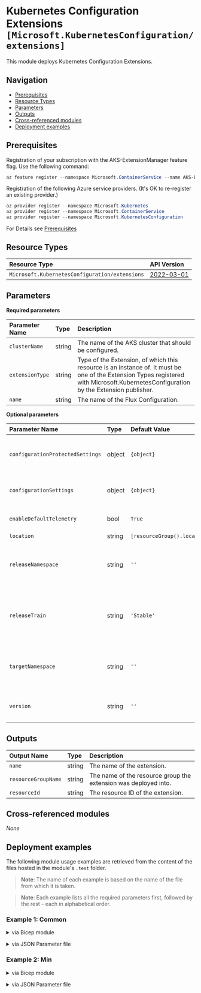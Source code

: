 # Kubernetes Configuration Extensions `[Microsoft.KubernetesConfiguration/extensions]`

This module deploys Kubernetes Configuration Extensions.

## Navigation

- [Prerequisites](#Prerequisites)
- [Resource Types](#Resource-Types)
- [Parameters](#Parameters)
- [Outputs](#Outputs)
- [Cross-referenced modules](#Cross-referenced-modules)
- [Deployment examples](#Deployment-examples)

## Prerequisites

Registration of your subscription with the AKS-ExtensionManager feature flag. Use the following command:

```powershell
az feature register --namespace Microsoft.ContainerService --name AKS-ExtensionManager
```

Registration of the following Azure service providers. (It's OK to re-register an existing provider.)

```powershell
az provider register --namespace Microsoft.Kubernetes
az provider register --namespace Microsoft.ContainerService
az provider register --namespace Microsoft.KubernetesConfiguration
```

For Details see [Prerequisites](https://docs.microsoft.com/en-us/azure/azure-arc/kubernetes/tutorial-use-gitops-flux2)

## Resource Types

| Resource Type | API Version |
| :-- | :-- |
| `Microsoft.KubernetesConfiguration/extensions` | [2022-03-01](https://docs.microsoft.com/en-us/azure/templates/Microsoft.KubernetesConfiguration/2022-03-01/extensions) |

## Parameters

**Required parameters**

| Parameter Name | Type | Description |
| :-- | :-- | :-- |
| `clusterName` | string | The name of the AKS cluster that should be configured. |
| `extensionType` | string | Type of the Extension, of which this resource is an instance of. It must be one of the Extension Types registered with Microsoft.KubernetesConfiguration by the Extension publisher. |
| `name` | string | The name of the Flux Configuration. |

**Optional parameters**

| Parameter Name | Type | Default Value | Description |
| :-- | :-- | :-- | :-- |
| `configurationProtectedSettings` | object | `{object}` | Configuration settings that are sensitive, as name-value pairs for configuring this extension. |
| `configurationSettings` | object | `{object}` | Configuration settings, as name-value pairs for configuring this extension. |
| `enableDefaultTelemetry` | bool | `True` | Enable telemetry via the Customer Usage Attribution ID (GUID). |
| `location` | string | `[resourceGroup().location]` | Location for all resources. |
| `releaseNamespace` | string | `''` | Namespace where the extension Release must be placed, for a Cluster scoped extension. If this namespace does not exist, it will be created. |
| `releaseTrain` | string | `'Stable'` | ReleaseTrain this extension participates in for auto-upgrade (e.g. Stable, Preview, etc.) - only if autoUpgradeMinorVersion is "true". |
| `targetNamespace` | string | `''` | Namespace where the extension will be created for an Namespace scoped extension. If this namespace does not exist, it will be created. |
| `version` | string | `''` | Version of the extension for this extension, if it is "pinned" to a specific version. |


## Outputs

| Output Name | Type | Description |
| :-- | :-- | :-- |
| `name` | string | The name of the extension. |
| `resourceGroupName` | string | The name of the resource group the extension was deployed into. |
| `resourceId` | string | The resource ID of the extension. |

## Cross-referenced modules

_None_

## Deployment examples

The following module usage examples are retrieved from the content of the files hosted in the module's `.test` folder.
   >**Note**: The name of each example is based on the name of the file from which it is taken.

   >**Note**: Each example lists all the required parameters first, followed by the rest - each in alphabetical order.

<h3>Example 1: Common</h3>

<details>

<summary>via Bicep module</summary>

```bicep
module extensions './Microsoft.KubernetesConfiguration/extensions/deploy.bicep' = {
  name: '${uniqueString(deployment().name)}-test-kcecom'
  params: {
    // Required parameters
    clusterName: '<clusterName>'
    extensionType: 'microsoft.flux'
    name: '<<namePrefix>>kcecom001'
    // Non-required parameters
    configurationSettings: {
      'image-automation-controller.enabled': 'false'
      'image-reflector-controller.enabled': 'false'
      'kustomize-controller.enabled': 'true'
      'notification-controller.enabled': 'false'
      'source-controller.enabled': 'true'
    }
    releaseNamespace: 'flux-system'
    releaseTrain: 'Stable'
    version: '0.5.2'
  }
}
```

</details>
<p>

<details>

<summary>via JSON Parameter file</summary>

```json
{
  "$schema": "https://schema.management.azure.com/schemas/2019-04-01/deploymentParameters.json#",
  "contentVersion": "1.0.0.0",
  "parameters": {
    // Required parameters
    "clusterName": {
      "value": "<clusterName>"
    },
    "extensionType": {
      "value": "microsoft.flux"
    },
    "name": {
      "value": "<<namePrefix>>kcecom001"
    },
    // Non-required parameters
    "configurationSettings": {
      "value": {
        "image-automation-controller.enabled": "false",
        "image-reflector-controller.enabled": "false",
        "kustomize-controller.enabled": "true",
        "notification-controller.enabled": "false",
        "source-controller.enabled": "true"
      }
    },
    "releaseNamespace": {
      "value": "flux-system"
    },
    "releaseTrain": {
      "value": "Stable"
    },
    "version": {
      "value": "0.5.2"
    }
  }
}
```

</details>
<p>

<h3>Example 2: Min</h3>

<details>

<summary>via Bicep module</summary>

```bicep
module extensions './Microsoft.KubernetesConfiguration/extensions/deploy.bicep' = {
  name: '${uniqueString(deployment().name)}-test-kcemin'
  params: {
    // Required parameters
    clusterName: '<clusterName>'
    extensionType: 'microsoft.flux'
    name: '<<namePrefix>>kcemin001'
    // Non-required parameters
    releaseNamespace: 'flux-system'
    releaseTrain: 'Stable'
  }
}
```

</details>
<p>

<details>

<summary>via JSON Parameter file</summary>

```json
{
  "$schema": "https://schema.management.azure.com/schemas/2019-04-01/deploymentParameters.json#",
  "contentVersion": "1.0.0.0",
  "parameters": {
    // Required parameters
    "clusterName": {
      "value": "<clusterName>"
    },
    "extensionType": {
      "value": "microsoft.flux"
    },
    "name": {
      "value": "<<namePrefix>>kcemin001"
    },
    // Non-required parameters
    "releaseNamespace": {
      "value": "flux-system"
    },
    "releaseTrain": {
      "value": "Stable"
    }
  }
}
```

</details>
<p>

